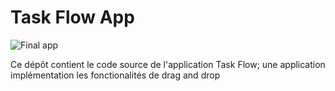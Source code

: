 # Task Flow App

![Final app](https://github.com/tiburcekouagou/trello-board/tree/main/public/final_app.png)

Ce dépôt contient le code source de l'application Task Flow; une application
implémentation les fonctionalités de drag and drop
